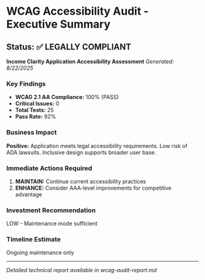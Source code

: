 # WCAG Accessibility Audit - Executive Summary

## Status: ✅ LEGALLY COMPLIANT

**Income Clarity Application Accessibility Assessment**
*Generated: 8/22/2025*

### Key Findings

- **WCAG 2.1 AA Compliance:** 100% (PASS)
- **Critical Issues:** 0 
- **Total Tests:** 25
- **Pass Rate:** 92%

### Business Impact

**Positive:** Application meets legal accessibility requirements. Low risk of ADA lawsuits. Inclusive design supports broader user base.

### Immediate Actions Required

1. **MAINTAIN:** Continue current accessibility practices
2. **ENHANCE:** Consider AAA-level improvements for competitive advantage

### Investment Recommendation

LOW - Maintenance mode sufficient

### Timeline Estimate

Ongoing maintenance only

---

*Detailed technical report available in wcag-audit-report.md*
